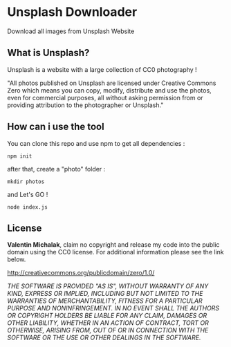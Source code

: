 Unsplash Downloader
===================

Download all images from Unsplash Website

What is Unsplash?
-------------
Unsplash is a website with a large collection of CC0 photography !

"All photos published on Unsplash are licensed under Creative Commons Zero which means you can copy, modify, distribute and use the photos, even for commercial purposes, all without asking permission from or providing attribution to the photographer or Unsplash."

How can i use the tool
-------------
You can clone this repo and use npm to get all dependencies :

	npm init

after that, create a "photo" folder :

	mkdir photos

and Let's GO !

	node index.js

License
-------------
**Valentin Michalak**, claim no copyright and release my code into the public domain using the CC0 license. For additional information please see the link below.

http://creativecommons.org/publicdomain/zero/1.0/

*THE SOFTWARE IS PROVIDED "AS IS", WITHOUT WARRANTY OF ANY KIND, EXPRESS OR IMPLIED, INCLUDING BUT NOT LIMITED TO THE WARRANTIES OF MERCHANTABILITY, FITNESS FOR A PARTICULAR PURPOSE AND NONINFRINGEMENT. IN NO EVENT SHALL THE AUTHORS OR COPYRIGHT HOLDERS BE LIABLE FOR ANY CLAIM, DAMAGES OR OTHER LIABILITY, WHETHER IN AN ACTION OF CONTRACT, TORT OR OTHERWISE, ARISING FROM, OUT OF OR IN CONNECTION WITH THE SOFTWARE OR THE USE OR OTHER DEALINGS IN THE SOFTWARE.*
